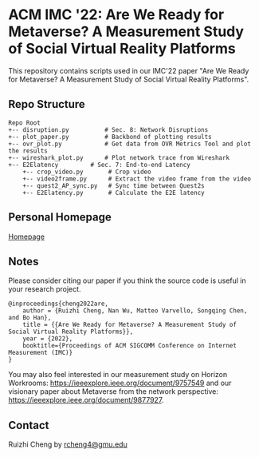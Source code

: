 # ACM IMC '22: Are We Ready for Metaverse? A Measurement Study of Social Virtual Reality Platforms
This repository contains scripts used in our IMC'22 paper "Are We Ready for Metaverse? A Measurement Study of Social Virtual Reality Platforms".

## Repo Structure
```
Repo Root
+-- disruption.py          # Sec. 8: Network Disruptions
+-- plot_paper.py          # Backbond of plotting results
+-- ovr_plot.py            # Get data from OVR Metrics Tool and plot the results
+-- wireshark_plot.py      # Plot network trace from Wireshark
+-- E2Elatency         # Sec. 7: End-to-end Latency
    +-- crop_video.py       # Crop video
    +-- video2frame.py      # Extract the video frame from the video
    +-- quest2_AP_sync.py   # Sync time between Quest2s
    +-- E2Elatency.py       # Calculate the E2E latency
```

## Personal Homepage
[Homepage](https://felixshing.github.io/)

## Notes
Please consider citing our paper if you think the source code is useful in your research project.
```
@inproceedings{cheng2022are,
    author = {Ruizhi Cheng, Nan Wu, Matteo Varvello, Songqing Chen, and Bo Han},
    title = {{Are We Ready for Metaverse? A Measurement Study of Social Virtual Reality Platforms}},
    year = {2022},
    booktitle={Proceedings of ACM SIGCOMM Conference on Internet Measurement (IMC)}
}
```
You may also feel interested in our measurement study on Horizon Workrooms: https://ieeexplore.ieee.org/document/9757549
and
our visionary paper about Metaverse from the network perspective: https://ieeexplore.ieee.org/document/9877927.

## Contact
Ruizhi Cheng by rcheng4@gmu.edu
